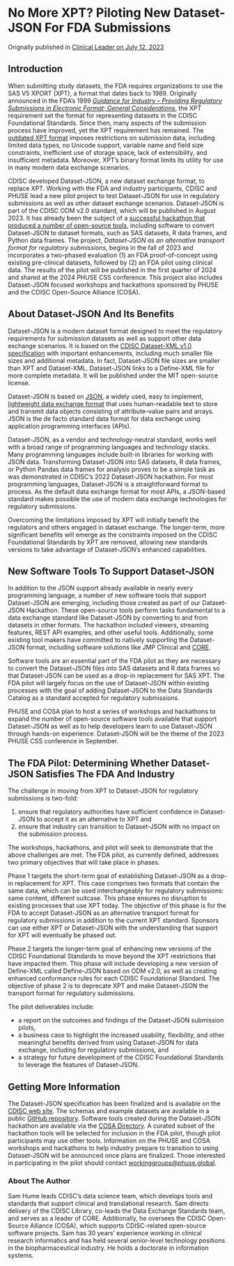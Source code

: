 # No More XPT? Piloting New Dataset-JSON For FDA Submissions

Orignally published in [Clinical Leader on July 12, 2023](https://www.clinicalleader.com/doc/no-more-xpt-piloting-new-dataset-json-for-fda-submissions-0001)

## Introduction

When submitting study datasets, the FDA requires organizations to use the SAS V5 XPORT (XPT), a format that dates back to 1989. Originally 
announced in the FDA’s 1999 
[_Guidance for Industry – Providing Regulatory Submissions in Electronic Format; General Considerations_](https://www.fda.gov/media/71200/download), 
the XPT requirement set the format for representing datasets in the CDISC Foundational Standards. Since then, many aspects of the submission 
process have improved, yet the XPT requirement has remained. The 
[outdated XPT format](https://www.cdisc.org/sites/default/files/2023-05/Transport-for-the-Next-Generation-Version-1.0.pdf) imposes restrictions 
on submission data, including limited data types, no Unicode support, variable name and field size constraints, inefficient use of storage space, 
lack of extensibility, and insufficient metadata. Moreover, XPT’s binary format limits its utility for use in many modern data exchange scenarios.

CDISC developed Dataset-JSON, a new dataset exchange format, to replace XPT. Working with the FDA and industry participants, CDISC and PHUSE 
lead a new pilot project to test Dataset-JSON for use in regulatory submissions as well as other dataset exchange scenarios. 
Dataset-JSON is part of the CDISC ODM v2.0 standard, which will be published in August 2023. It has already been the subject of a 
[successful hackathon that produced a number of open-source tools](https://cosa.cdisc.org/hackathons/datasetJson), including software 
to convert Dataset-JSON to dataset formats, such as SAS datasets, R data frames, and Python data frames. The project, _Dataset-JSON as 
an alternative transport format for regulatory submissions_, begins in the fall of 2023 and incorporates a two-phased evaluation (1) an 
FDA proof-of-concept using existing pre-clinical datasets, followed by (2) an FDA pilot using clinical data. The results of the pilot will 
be published in the first quarter of 2024 and shared at the 2024 PHUSE CSS conference. This project also includes Dataset-JSON focused workshops 
and hackathons sponsored by PHUSE and the CDISC Open-Source Alliance (COSA).

## About Dataset-JSON And Its Benefits

Dataset-JSON is a modern dataset format designed to meet the regulatory requirements for submission datasets as well as support other 
data exchange scenarios. It is based on the 
[CDISC Dataset-XML v1.0 specification](https://www.cdisc.org/standards/foundational/dataset-xml/dataset-xml-v10) with important 
enhancements, including much smaller file sizes and additional metadata. In fact, Dataset-JSON file sizes are smaller than XPT and Dataset-XML. 
Dataset-JSON links to a Define-XML file for more complete metadata. It will be published under the MIT open-source license.

Dataset-JSON is based on [JSON](https://www.json.org/json-en.html), a widely used, easy to implement, 
[lightweight data exchange format](https://www.lexjansen.com/pharmasug/2022/AD/PharmaSUG-2022-AD-150.pdf) that uses human-readable 
text to store and transmit data objects consisting of attribute–value pairs and arrays. JSON is the de facto standard data format for 
data exchange using application programming interfaces (APIs).

Dataset-JSON, as a vendor and technology-neutral standard, works well with a broad range of programming languages and technology stacks. 
Many programming languages include built-in libraries for working with JSON data. Transforming Dataset-JSON into SAS datasets, R data 
frames, or Python Pandas data frames for analysis proves to be a simple task as was demonstrated in CDISC’s 2022 Dataset-JSON hackathon. 
For most programming languages, Dataset-JSON is a straightforward format to process. As the default data exchange format for most APIs, 
a JSON-based standard makes possible the use of modern data exchange technologies for regulatory submissions.

Overcoming the limitations imposed by XPT will initially benefit the regulators and others engaged in dataset exchange. 
The longer-term, more significant benefits will emerge as the constraints imposed on the CDISC Foundational Standards by XPT are removed, 
allowing new standards versions to take advantage of Dataset-JSON’s enhanced capabilities.

## New Software Tools To Support Dataset-JSON

In addition to the JSON support already available in nearly every programming language, a number of new software tools that 
support Dataset-JSON are emerging, including those created as part of our Dataset-JSON Hackathon. These open-source tools perform 
tasks fundamental to a data exchange standard like Dataset-JSON by converting to and from datasets in other formats. The 
hackathon included viewers, streaming features, REST API examples, and other useful tools. Additionally, some existing tool 
makers have committed to natively supporting the Dataset-JSON format, including software solutions like JMP Clinical and 
[CORE](https://www.cdisc.org/core).

Software tools are an essential part of the FDA pilot as they are necessary to convert the Dataset-JSON files into SAS 
datasets and R data frames so that Dataset-JSON can be used as a drop-in replacement for SAS XPT. The FDA pilot will largely 
focus on the use of Dataset-JSON within existing processes with the goal of adding Dataset-JSON to the Data Standards Catalog 
as a standard accepted for regulatory submissions.

PHUSE and COSA plan to host a series of workshops and hackathons to expand the number of open-source software 
tools available that support Dataset-JSON as well as to help developers learn to use Dataset-JSON through hands-on 
experience. Dataset-JSON will be the theme of the 2023 PHUSE CSS conference in September.

## The FDA Pilot: Determining Whether Dataset-JSON Satisfies The FDA And Industry

The challenge in moving from XPT to Dataset-JSON for regulatory submissions is two-fold:
1. ensure that regulatory authorities have sufficient confidence in Dataset-JSON to accept it as an alternative to XPT and
2. ensure that industry can transition to Dataset-JSON with no impact on the submission process.

The workshops, hackathons, and pilot will seek to demonstrate that the above challenges are met. The FDA pilot, as 
currently defined, addresses two primary objectives that will take place in phases.

Phase 1 targets the short-term goal of establishing Dataset-JSON as a drop-in replacement for XPT. This case comprises two 
formats that contain the same data, which can be used interchangeably for regulatory submissions: same content, different suitcase. 
This phase ensures no disruption to existing processes that use XPT today. The objective of this phase is for the FDA to accept 
Dataset-JSON as an alternative transport format for regulatory submissions in addition to the current XPT standard. Sponsors can use 
either XPT or Dataset-JSON with the understanding that support for XPT will eventually be phased out.

Phase 2 targets the longer-term goal of enhancing new versions of the CDISC Foundational Standards to move beyond the XPT restrictions 
that have impacted them. This phase will include developing a new version of Define-XML called Define-JSON based on ODM v2.0, as well as 
creating enhanced conformance rules for each CDISC Foundational Standard. The objective of phase 2 is to deprecate XPT and make Dataset-JSON 
the transport format for regulatory submissions.

The pilot deliverables include:
- a report on the outcomes and findings of the Dataset-JSON submission pilots,
- a business case to highlight the increased usability, flexibility, and other meaningful benefits derived from using Dataset-JSON for data exchange, including for regulatory submissions, and
- a strategy for future development of the CDISC Foundational Standards to leverage the features of Dataset-JSON.

## Getting More Information

The Dataset-JSON specification has been finalized and is available on the [CDISC web site](https://www.cdisc.org/dataset-json). 
The schemas and example datasets are available in a public [GitHub repository](https://github.com/cdisc-org/DataExchange-DatasetJson). 
Software tools created during the Dataset-JSON hackathon are available via the [COSA Directory](https://cosa.cdisc.org/hackathons/datasetJson). 
A curated subset of the hackathon tools will be selected for inclusion in the FDA pilot, though pilot participants may use other tools. 
Information on the PHUSE and COSA workshops and hackathons to help industry prepare to transition to using Dataset-JSON will be announced once 
plans are finalized. Those interested in participating in the pilot should contact [workinggroups@phuse.global](mailto:workinggroups@phuse.global).

### About The Author

Sam Hume leads CDISC’s data science team, which develops tools and standards that support clinical and translational research. 
Sam directs delivery of the CDISC Library, co-leads the Data Exchange Standards team, and serves as a leader of CORE. Additionally, 
he oversees the CDISC Open-Source Alliance (COSA), which supports CDISC-related open-source software projects. Sam has 30 years’ 
experience working in clinical research informatics and has held several senior-level technology positions in the biopharmaceutical industry. 
He holds a doctorate in information systems.
